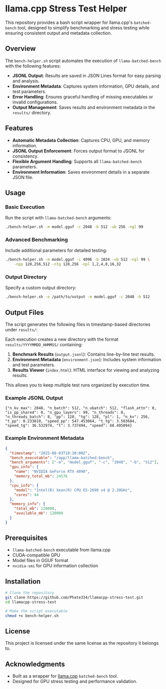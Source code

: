 # llama.cpp Stress Test Helper

This repository provides a bash script wrapper for llama.cpp's `batched-bench` tool, designed to simplify benchmarking and stress testing while ensuring consistent output and metadata collection.

## Overview

The `bench-helper.sh` script automates the execution of `llama-batched-bench` with the following features:

- **JSONL Output**: Results are saved in JSON Lines format for easy parsing and analysis.
- **Environment Metadata**: Captures system information, GPU details, and test parameters.
- **Error Handling**: Ensures graceful handling of missing executables or invalid configurations.
- **Output Management**: Saves results and environment metadata in the `results/` directory.

## Features

- **Automatic Metadata Collection**: Captures CPU, GPU, and memory information.
- **JSONL Output Enforcement**: Forces output format to JSONL for consistency.
- **Flexible Argument Handling**: Supports all `llama-batched-bench` parameters.
- **Environment Information**: Saves environment details in a separate JSON file.

## Usage

### Basic Execution

Run the script with `llama-batched-bench` arguments:

```bash
./bench-helper.sh -m model.gguf -c 2048 -b 512 -ub 256 -ngl 99
```

### Advanced Benchmarking

Include additional parameters for detailed testing:

```bash
./bench-helper.sh -m model.gguf -c 4096 -b 1024 -ub 512 -ngl 99 \
    -npp 128,256,512 -ntg 128,256 -npl 1,2,4,8,16,32
```

### Output Directory

Specify a custom output directory:

```bash
./bench-helper.sh -o /path/to/output -m model.gguf -c 2048 -b 512
```

## Output Files

The script generates the following files in timestamp-based directories under `results/`:

Each execution creates a new directory with the format `results/YYYYMMDD_HHMMSS/` containing:

1. **Benchmark Results** (`output.jsonl`): Contains line-by-line test results.
2. **Environment Metadata** (`environment.json`): Includes system information and test parameters.
3. **Results Viewer** (`index.html`): HTML interface for viewing and analyzing results.

This allows you to keep multiple test runs organized by execution time.

### Example JSONL Output

```jsonl
{"n_kv_max": 2048, "n_batch": 512, "n_ubatch": 512, "flash_attn": 0, "is_pp_shared": 0, "n_gpu_layers": 99, "n_threads": 8, "n_threads_batch": 8, "pp": 128, "tg": 128, "pl": 1, "n_kv": 256, "t_pp": 0.233810, "speed_pp": 547.453064, "t_tg": 3.503684, "speed_tg": 36.532974, "t": 3.737494, "speed": 68.495094}
```

### Example Environment Metadata

```json
{
  "timestamp": "2025-08-03T10:30:00Z",
  "bench_executable": "/app/llama-batched-bench",
  "bench_arguments": ["-m", "model.gguf", "-c", "2048", "-b", "512"],
  "gpu_info": {
    "name": "NVIDIA GeForce RTX 4090",
    "memory_total_mb": 24576
  },
  "cpu_info": {
    "model": "Intel(R) Xeon(R) CPU E5-2699 v4 @ 2.20GHz",
    "cores": 44
  },
  "memory_info": {
    "total_mb": 128000,
    "available_mb": 120000
  }
}
```

## Prerequisites

- `llama-batched-bench` executable from llama.cpp
- CUDA-compatible GPU
- Model files in GGUF format
- `nvidia-smi` for GPU information collection

## Installation

```bash
# Clone the repository
git clone https://github.com/Phate334/llamacpp-stress-test.git
cd llamacpp-stress-test

# Make the script executable
chmod +x bench-helper.sh
```

## License

This project is licensed under the same license as the repository it belongs to.

## Acknowledgments

- Built as a wrapper for [llama.cpp](https://github.com/ggml-org/llama.cpp) `batched-bench` tool.
- Designed for GPU stress testing and performance validation.
